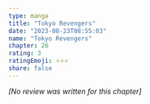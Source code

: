 ```yaml
---
type: manga
title: "Tokyo Revengers"
date: "2023-08-23T08:55:03"
name: "Tokyo Revengers"
chapter: 26
rating: 3
ratingEmoji: ⭐️⭐️⭐️
share: false
---
```


_[No review was written for this chapter]_
